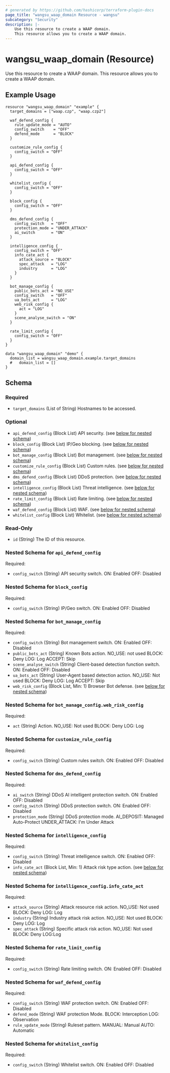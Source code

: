 ```yaml
---
# generated by https://github.com/hashicorp/terraform-plugin-docs
page_title: "wangsu_waap_domain Resource - wangsu"
subcategory: "Security"
description: |-
    Use this resource to create a WAAP domain.
    This resource allows you to create a WAAP domain.
---
```


# wangsu_waap_domain (Resource)

Use this resource to create a WAAP domain.
This resource allows you to create a WAAP domain.

## Example Usage

```hcl
resource "wangsu_waap_domain" "example" {
  target_domains = ["waap.czp", "waap.czp2"]

  waf_defend_config {
    rule_update_mode = "AUTO"
    config_switch    = "OFF"
    defend_mode      = "BLOCK"
  }

  customize_rule_config {
    config_switch = "OFF"
  }

  api_defend_config {
    config_switch = "OFF"
  }

  whitelist_config {
    config_switch = "OFF"
  }

  block_config {
    config_switch = "OFF"
  }

  dms_defend_config {
    config_switch   = "OFF"
    protection_mode = "UNDER_ATTACK"
    ai_switch       = "ON"
  }

  intelligence_config {
    config_switch = "OFF"
    info_cate_act {
      attack_source = "BLOCK"
      spec_attack   = "LOG"
      industry      = "LOG"
    }
  }

  bot_manage_config {
    public_bots_act = "NO_USE"
    config_switch   = "OFF"
    ua_bots_act     = "LOG"
    web_risk_config {
      act = "LOG"
    }
    scene_analyse_switch = "ON"
  }

  rate_limit_config {
    config_switch = "OFF"
  }
}

data "wangsu_waap_domain" "demo" {
  domain_list = wangsu_waap_domain.example.target_domains
  #   domain_list = []
}
```

<!-- schema generated by tfplugindocs -->
## Schema

### Required

- `target_domains` (List of String) Hostnames to be accessed.

### Optional

- `api_defend_config` (Block List) API security. (see [below for nested schema](#nestedblock--api_defend_config))
- `block_config` (Block List) IP/Geo blocking. (see [below for nested schema](#nestedblock--block_config))
- `bot_manage_config` (Block List) Bot management. (see [below for nested schema](#nestedblock--bot_manage_config))
- `customize_rule_config` (Block List) Custom rules. (see [below for nested schema](#nestedblock--customize_rule_config))
- `dms_defend_config` (Block List) DDoS protection. (see [below for nested schema](#nestedblock--dms_defend_config))
- `intelligence_config` (Block List) Threat intelligence. (see [below for nested schema](#nestedblock--intelligence_config))
- `rate_limit_config` (Block List) Rate limiting. (see [below for nested schema](#nestedblock--rate_limit_config))
- `waf_defend_config` (Block List) WAF. (see [below for nested schema](#nestedblock--waf_defend_config))
- `whitelist_config` (Block List) Whitelist. (see [below for nested schema](#nestedblock--whitelist_config))

### Read-Only

- `id` (String) The ID of this resource.

<a id="nestedblock--api_defend_config"></a>
### Nested Schema for `api_defend_config`

Required:

- `config_switch` (String) API security switch.
ON: Enabled
OFF: Disabled


<a id="nestedblock--block_config"></a>
### Nested Schema for `block_config`

Required:

- `config_switch` (String) IP/Geo switch.
ON: Enabled
OFF: Disabled


<a id="nestedblock--bot_manage_config"></a>
### Nested Schema for `bot_manage_config`

Required:

- `config_switch` (String) Bot management switch.
ON: Enabled
OFF: Disabled
- `public_bots_act` (String) Known Bots action.
NO_USE: not used
BLOCK: Deny
LOG: Log
ACCEPT: Skip
- `scene_analyse_switch` (String) Client-based detection function switch.
ON: Enabled
OFF: Disabled
- `ua_bots_act` (String) User-Agent based detection action.
NO_USE: Not used
BLOCK: Deny
LOG: Log
ACCEPT: Skip
- `web_risk_config` (Block List, Min: 1) Browser Bot defense. (see [below for nested schema](#nestedblock--bot_manage_config--web_risk_config))

<a id="nestedblock--bot_manage_config--web_risk_config"></a>
### Nested Schema for `bot_manage_config.web_risk_config`

Required:

- `act` (String) Action.
NO_USE: Not used
BLOCK: Deny
LOG: Log



<a id="nestedblock--customize_rule_config"></a>
### Nested Schema for `customize_rule_config`

Required:

- `config_switch` (String) Custom rules switch.
ON: Enabled
OFF: Disabled


<a id="nestedblock--dms_defend_config"></a>
### Nested Schema for `dms_defend_config`

Required:

- `ai_switch` (String) DDoS AI intelligent protection switch.
ON: Enabled
OFF: Disabled
- `config_switch` (String) DDoS protection switch.
ON: Enabled
OFF: Disabled
- `protection_mode` (String) DDoS protection mode.
AI_DEPOSIT: Managed Auto-Protect
UNDER_ATTACK: I'm Under Attack


<a id="nestedblock--intelligence_config"></a>
### Nested Schema for `intelligence_config`

Required:

- `config_switch` (String) Threat intelligence switch.
ON: Enabled
OFF: Disabled
- `info_cate_act` (Block List, Min: 1) Attack risk type action. (see [below for nested schema](#nestedblock--intelligence_config--info_cate_act))

<a id="nestedblock--intelligence_config--info_cate_act"></a>
### Nested Schema for `intelligence_config.info_cate_act`

Required:

- `attack_source` (String) Attack resource risk action.
NO_USE: Not used
BLOCK: Deny
LOG: Log
- `industry` (String) Industry attack risk action.
NO_USE: Not used
BLOCK: Deny
LOG: Log
- `spec_attack` (String) Specific attack risk action.
NO_USE: Not used
BLOCK: Deny
LOG:Log



<a id="nestedblock--rate_limit_config"></a>
### Nested Schema for `rate_limit_config`

Required:

- `config_switch` (String) Rate limiting switch.
ON: Enabled
OFF: Disabled


<a id="nestedblock--waf_defend_config"></a>
### Nested Schema for `waf_defend_config`

Required:

- `config_switch` (String) WAF protection switch.
ON: Enabled
OFF: Disabled
- `defend_mode` (String) WAF protection Mode.
BLOCK: Interception
LOG: Observation
- `rule_update_mode` (String) Ruleset pattern. 
MANUAL: Manual
AUTO: Automatic


<a id="nestedblock--whitelist_config"></a>
### Nested Schema for `whitelist_config`

Required:

- `config_switch` (String) Whitelist switch.
ON: Enabled
OFF: Disabled
